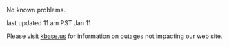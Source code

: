 
No known problems.

last updated 11 am PST Jan 11

Please visit <a href="https://kbase.us">kbase.us</a> for information on outages not impacting our web site.
